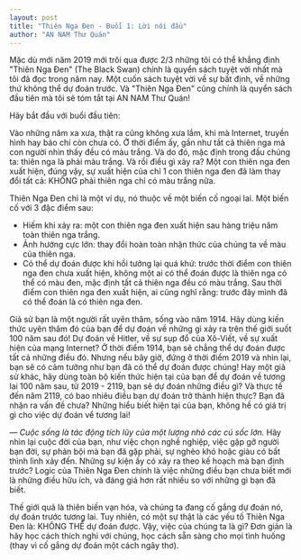 ```yaml
---
layout: post
title: "Thiên Nga Đen - Buổi 1: Lời nói đầu"
author: "AN NAM Thư Quán"
---
```


Mặc dù mới năm 2019 mới trôi qua được 2/3 những tôi có thể khẳng định "Thiên Nga Đen" (The Black Swan) chính là quyển sách tuyệt vời nhất mà tôi đã đọc trong năm nay. Một cuốn sách tuyệt vời về sự bất định, về những thứ không thể dự đoán trước. Và "Thiên Nga Đen" cũng chính là quyển sách đầu tiên mà tôi sẽ tóm tắt tại AN NAM Thư Quán!

Hãy bắt đầu với buổi đầu tiên:

Vào những năm xa xưa, thật ra cũng không xưa lắm, khi mà Internet, truyền hình hay báo chí còn chưa có. Ở thời điểm ấy, gần như tất cả thiên nga mà con người nhìn thấy đều có màu trắng. Và do đó, mặc định trong đầu chúng ta: thiên nga là phải màu trắng. Và rồi điều gì xảy ra? Một con thiên nga đen xuất hiện, đúng vậy, sự xuất hiện của chỉ 1 con thiên nga đen đã làm thay đổi tất cả: KHÔNG phải thiên nga chỉ có màu trắng nữa.


Thiên Nga Đen chỉ là một ví dụ, nó thuộc về một biến cố ngoại lai. Một biến cố với 3 đặc điểm sau:
- Hiếm khi xảy ra: một con thiên nga đen xuất hiện sau hàng triệu năm toàn thiên nga trắng.
- Ảnh hướng cực lớn: thay đổi hoàn toàn nhận thức của chúng ta về màu của thiên nga.
- Có thể dự đoán được khi hồi tưởng lại quá khứ: trước thời điểm con thiên nga đen chưa xuất hiện, không một ai có thể đoán được là thiên nga có thể có màu đen, mặc định tất cả thiên nga đều có màu trắng. Sau thời điểm con thiên nga đen xuất hiện, ai cũng nghĩ rằng: trước đây mình đã có thể đoán là có thiên nga đen.


Giả sử bạn là một người rất uyên thâm, sống vào năm 1914. Hãy dùng kiến thức uyên thâm đó của bạn để dự đoán về những gì xảy ra trên thế giới suốt 100 năm sau đó! Dự đoán về Hitler, về sự sụp đổ của Xô-Viết, về sự xuất hiện của mạng Internet? Ở thời điểm 1914, bạn sẽ chẳng thể dự đoán được tất cả những điều đó. Nhưng nếu bây giờ, đứng ở thời điểm 2019 và nhìn lại, bạn sẽ có cảm tưởng như bạn đã có thể dự đoán được chúng! 
Hay một giả sử khác, hãy dùng toàn bộ kiến thức hiện tại của bạn để dự đoán về tương lai 100 năm sau, từ 2019 - 2119, bạn sẽ dự đoán những điều gì? Và thực tế đến năm 2119, có bao nhiêu điều bạn dự đoán trở thành hiện thực? Bạn đã nhận ra vấn đề chưa? Những hiểu biết hiện tại của bạn, không hề có giá trị gì cho việc dự đoán vể tương lai!


<cite>&mdash; Cuộc sống là tác động tích lũy của một lượng nhỏ các cú sốc lớn.</cite>
Hãy nhìn lại cuộc đời của bạn, như việc chọn nghề nghiệp, việc gặp gỡ người bạn đời, sự phản bội mà bạn đã gặp phải, sự nghèo khó hoặc giàu có bất thình lình xảy đến. Những sự kiện ấy có xảy ra theo kế hoạch mà bạn định trước?
Logic của Thiên Nga Đen chính là việc những điều bạn chưa biết mới là những điều hữu ích, và đáng giá hơn rất nhiều so với những gì bạn đã biết.


Thế giới quả là thiên biến vạn hóa, và chúng ta đang cố gắng dự đoán nó, dự đoán trước tương lai. Tuy nhiên, có một sự thật là các yếu tố Thiên Nga Đen là: KHÔNG THỂ dự đoán được.
Vậy, việc của chúng ta là gì? Đơn giản là hãy học cách thích nghi với chúng, học cách sẵn sàng cho mọi tình huống (thay vì cố gắng dự đoán một cách ngây thơ).